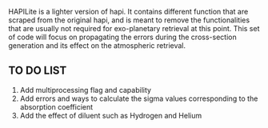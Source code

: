 HAPILite is a lighter version of hapi. It contains different function that are scraped from the original hapi, and is meant to remove the functionalities that are usually not required for exo-planetary retrieval at this point. This set of code will focus on propagating the errors during the cross-section generation and its effect on the atmospheric retrieval.

TO DO LIST
-------------------
  1. Add multiprocessing flag and capability
  2. Add errors and ways to calculate the sigma values corresponding to the absorption coefficient
  3. Add the effect of diluent such as Hydrogen and Helium
